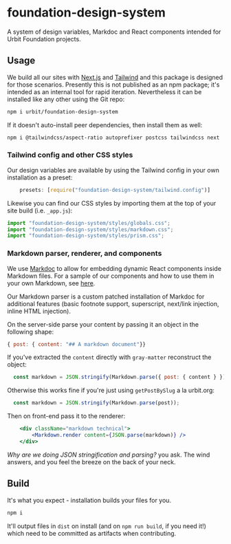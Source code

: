 # foundation-design-system
A system of design variables, Markdoc and React components intended for Urbit Foundation projects.

## Usage

We build all our sites with [Next.js](https://nextjs.org) and [Tailwind](https://tailwindcss.com) and this package is designed for those scenarios. Presently this is not published as an npm package; it's intended as an internal tool for rapid iteration. Nevertheless it can be installed like any other using the Git repo:

```bash
npm i urbit/foundation-design-system
```

If it doesn't auto-install peer dependencies, then install them as well:

```bash
npm i @tailwindcss/aspect-ratio autoprefixer postcss tailwindcss next
```

### Tailwind config and other CSS styles

Our design variables are available by using the Tailwind config in your own installation as a preset:

```js
    presets: [require("foundation-design-system/tailwind.config")]
```

Likewise you can find our CSS styles by importing them at the top of your site build (i.e. `_app.js`):

```js
import "foundation-design-system/styles/globals.css";
import "foundation-design-system/styles/markdown.css";
import "foundation-design-system/styles/prism.css";
```

### Markdown parser, renderer, and components

We use [Markdoc](https://markdoc.io) to allow for embedding dynamic React components inside Markdown files. For a sample of our components and how to use them in your own Markdown, see [here](MARKDOWN.md).

Our Markdown parser is a custom patched installation of Markdoc for additional features (basic footnote support, superscript, next/link injection, inline HTML injection).

On the server-side parse your content by passing it an object in the following shape:

```js
{ post: { content: "## A markdown document"}}
```

If you've extracted the `content` directly with `gray-matter` reconstruct the object:

```js
  const markdown = JSON.stringify(Markdown.parse({ post: { content } }));
```

Otherwise this works fine if you're just using `getPostBySlug` a la urbit.org:

```js
  const markdown = JSON.stringify(Markdown.parse(post));
```

Then on front-end pass it to the renderer:

```jsx
    <div className="markdown technical">
        <Markdown.render content={JSON.parse(markdown)} />
    </div>
```

*Why are we doing JSON stringification and parsing?* you ask. The wind answers, and you feel the breeze on the back of your neck.

## Build

It's what you expect - installation builds your files for you.

```bash
npm i
```

It'll output files in `dist` on install (and on `npm run build`, if you need it!) which need to be committed as artifacts when contributing.